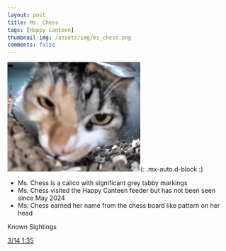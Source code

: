 ```yaml
---
layout: post
title: Ms. Chess
tags: [Happy Canteen]
thumbnail-img: /assets/img/ms_chess.png
comments: false
---
```


![Ms. Chess](/assets/img/ms_chess.png){: .mx-auto.d-block :}

* Ms. Chess is a calico with significant grey tabby markings
* Ms. Chess visited the Happy Canteen feeder but has not been seen since May 2024
* Ms. Chess earned her name from the chess board like pattern on her head

Known Sightings

[3/14 1:35](https://youtu.be/kN_dpRJWwdg?si=GJBeDAHjmi0eXRH0&t=2335)
